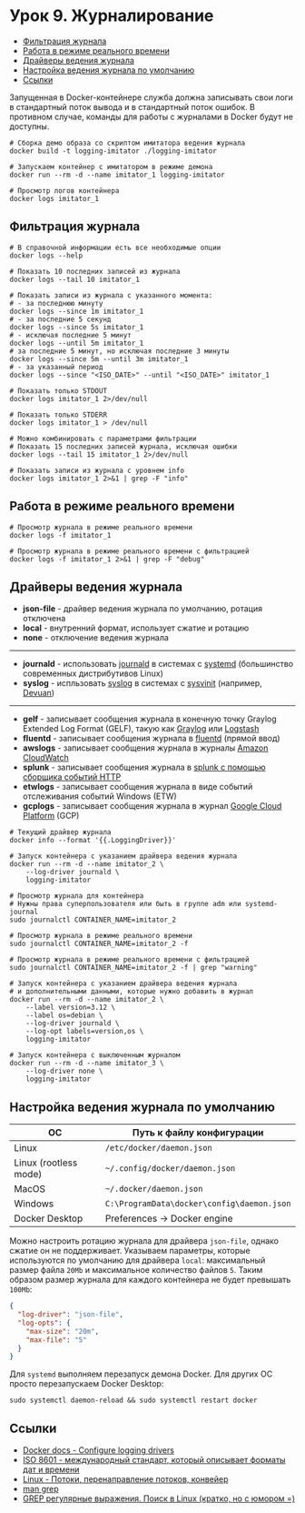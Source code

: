 # Урок 9. Журналирование

- [Фильтрация журнала](#фильтрация-журнала)
- [Работа в режиме реального времени](#работа-в-режиме-реального-времени)
- [Драйверы ведения журнала](#драйверы-ведения-журнала)
- [Настройка ведения журнала по умолчанию](#настройка-ведения-журнала-по-умолчанию)
- [Ссылки](#ссылки)

Запущенная в Docker-контейнере служба должна записывать свои логи в стандартный поток вывода и в стандартный поток ошибок.
В противном случае, команды для работы с журналами в Docker будут не доступны.

```shell
# Сборка демо образа со скриптом имитатора ведения журнала
docker build -t logging-imitator ./logging-imitator

# Запускаем контейнер с имитатором в режиме демона
docker run --rm -d --name imitator_1 logging-imitator

# Просмотр логов контейнера
docker logs imitator_1
```

## Фильтрация журнала

```shell
# В справочной информации есть все необходимые опции
docker logs --help

# Показать 10 последних записей из журнала
docker logs --tail 10 imitator_1

# Показать записи из журнала с указанного момента:
# - за последнюю минуту
docker logs --since 1m imitator_1
# - за последние 5 секунд
docker logs --since 5s imitator_1
# - исключая последние 5 минут
docker logs --until 5m imitator_1
# за последние 5 минут, но исключая последние 3 минуты
docker logs --since 5m --until 3m imitator_1
# - за указанный период
docker logs --since "<ISO_DATE>" --until "<ISO_DATE>" imitator_1

# Показать только STDOUT
docker logs imitator_1 2>/dev/null

# Показать только STDERR
docker logs imitator_1 > /dev/null

# Можно комбинировать с параметрами фильтрации
# Показать 15 последних записей журнала, исключая ошибки
docker logs --tail 15 imitator_1 2>/dev/null

# Показать записи из журнала с уровнем info
docker logs imitator_1 2>&1 | grep -F "info"
```

## Работа в режиме реального времени

```shell
# Просмотр журнала в режиме реального времени
docker logs -f imitator_1

# Просмотр журнала в режиме реального времени с фильтрацией
docker logs -f imitator_1 2>&1 | grep -F "debug"
```

## Драйверы ведения журнала

* **json-file** - драйвер ведения журнала по умолчанию, ротация отключена
* **local** - внутренний формат, использует сжатие и ротацию
* **none** - отключение ведения журнала

<hr>

* **journald** - использовать [journald](https://sysadmin.pm/journald-journalctl/) в системах с [systemd](https://ru.wikipedia.org/wiki/Systemd)
  (большинство современных дистрибутивов Linux)
* **syslog** - испльзовать [syslog](https://ru.wikipedia.org/wiki/Syslog) в системах с [sysvinit](https://ru.wikipedia.org/wiki/Init)
  (например, [Devuan](https://www.devuan.org/))

<hr>

* **gelf** - записывает сообщения журнала в конечную точку Graylog Extended Log Format (GELF),
  такую как [Graylog](https://www.graylog.org/) или [Logstash](https://www.elastic.co/products/logstash)
* **fluentd** - записывает сообщения журнала в [fluentd](https://www.fluentd.org/) (прямой ввод)
* **awslogs** - записывает сообщения журнала в журналы [Amazon CloudWatch](https://aws.amazon.com/cloudwatch/details/#log-monitoring)
* **splunk** - записывает сообщения журнала в [splunk с помощью сборщика событий HTTP](https://dev.splunk.com/enterprise/docs/devtools/httpeventcollector/)
* **etwlogs** - записывает сообщения журнала в виде событий отслеживания событий Windows (ETW)
* **gcplogs** - записывает сообщения журнала в журнал [Google Cloud Platform](https://cloud.google.com/logging/docs/) (GCP)

```shell
# Текущий драйвер журнала
docker info --format '{{.LoggingDriver}}'

# Запуск контейнера с указанием драйвера ведения журнала
docker run --rm -d --name imitator_2 \
    --log-driver journald \
    logging-imitator

# Просмотр журнала для контейнера
# Нужны права суперпользователя или быть в группе adm или systemd-journal
sudo journalctl CONTAINER_NAME=imitator_2

# Просмотр журнала в режиме реального времени
sudo journalctl CONTAINER_NAME=imitator_2 -f

# Просмотр журнала в режиме реального времени с фильтрацией
sudo journalctl CONTAINER_NAME=imitator_2 -f | grep "warning"

# Запуск контейнера с указанием драйвера ведения журнала
# и дополнительными данными, которые нужно добавить в журнал
docker run --rm -d --name imitator_2 \
    --label version=3.12 \
    --label os=debian \
    --log-driver journald \
    --log-opt labels=version,os \
    logging-imitator

# Запуск контейнера с выключенным журналом
docker run --rm -d --name imitator_3 \
    --log-driver none \
    logging-imitator
```

## Настройка ведения журнала по умолчанию

| ОС                    | Путь к файлу конфигурации                   |
| --------------------- | ------------------------------------------- |
| Linux                 | `/etc/docker/daemon.json`                   |
| Linux (rootless mode) | `~/.config/docker/daemon.json`              |
| MacOS                 | `~/.docker/daemon.json`                     |
| Windows               | `C:\ProgramData\docker\config\daemon.json`  |
| Docker Desktop        | Preferences -> Docker engine                |

Можно настроить ротацию журнала для драйвера `json-file`, однако сжатие он не поддерживает.
Указываем параметры, которые используются по умолчанию для драйвера `local`:
максимальный размер файла `20Mb` и максимальное количество файлов `5`.
Таким образом размер журнала для каждого контейнера не будет превышать `100Mb`:

```json
{
  "log-driver": "json-file",
  "log-opts": {
    "max-size": "20m",
    "max-file": "5"
  }
}
```

Для `systemd` выполняем перезапуск демона Docker.
Для других ОС просто перезапускаем Docker Desktop:

```shell
sudo systemctl daemon-reload && sudo systemctl restart docker

```

## Ссылки

* [Docker docs - Configure logging drivers](https://docs.docker.com/config/containers/logging/configure/)
* [ISO 8601 - международный стандарт, который описывает форматы дат и времени](https://en.wikipedia.org/wiki/ISO_8601)
* [Linux - Потоки, перенаправление потоков, конвейер](https://interface31.ru/tech_it/2021/10/linux---nachinayushhim-chast-7-potoki-perenapravlenie-potokov-konveyer.html)
* [man grep](https://www.man7.org/linux/man-pages/man1/grep.1.html)
* [GREP регулярные выражения. Поиск в Linux (кратко, но с юмором =)](https://www.youtube.com/watch?v=PBkJIRmWynM)
